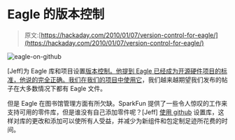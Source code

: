 # Eagle 的版本控制

> 原文:[https://hackaday.com/2010/01/07/version-control-for-eagle/](https://hackaday.com/2010/01/07/version-control-for-eagle/)

![](../Images/64993ca8121e6a9bf1758d140d7d5a89.png "eagle-on-github")

[Jeff]为 Eagle 库和项目设置[版本控制。他提到 Eagle 已经成为开源硬件项目的标准，他说的完全正确。](http://affectiveengineering.com/blog/jkantarek/creating-your-first-git-hardware-repository)[我们在我们的项目中使用它](http://hackaday.com/2009/01/15/how-to-prepare-your-eagle-designs-for-manufacture/)，我们越来越期望我们发布的帖子在大多数情况下都有 Eagle 文件。

但是 Eagle 在图书馆管理方面有所欠缺。SparkFun 提供了一些令人惊叹的工作来支持可用的零件库，但是谁没有自己添加零件呢？[Jeff] [使用 github](http://github.com/jkantarek/Eagle-Libraries) 设置库，这样对库的更改和添加可以使所有人受益，并减少为新组件和包定制足迹所花费的时间。
